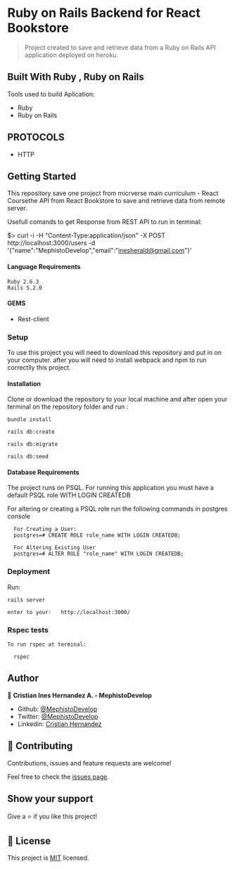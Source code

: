 # Ruby on Rails Backend for React Bookstore

> Project created to save and retrieve data from a Ruby on  Rails API application deployed on heroku.

## Built With Ruby , Ruby on Rails

Tools used to build Aplication:

- Ruby
- Ruby on Rails
 
## PROTOCOLS

- HTTP

## Getting Started

This repository save one project from micrverse main curriculum - React Coursethe API from React Bookstore to save and retrieve data from remote server.


Usefull comands to get Response from REST API to run in terminal:

 $> curl -i -H "Content-Type:application/json" -X POST http://localhost:3000/users -d '{"name":"MephistoDevelop","email":"inesherald@gmail.com"}'
 
 
#### Language Requirements

    Ruby 2.6.3
    Rails 5.2.0

#### GEMS

- Rest-client

### Setup

To use this project you will need to download this repository and put in on your computer.
after you will need to install webpack and npm to run correctlly this project.

#### Installation

Clone or download the repository to your local machine and after open your terminal on the repository folder and run :

    bundle install

    rails db:create

    rails db:migrate

    rails db:seed
    
    
#### Database Requirements

The project runs on PSQL. For running this application you must have a default PSQL role WITH LOGIN CREATEDB

For altering or creating a PSQL role run the following commands in postgres console

      For Creating a User:
      postgres=# CREATE ROLE role_name WITH LOGIN CREATEDB;

      For Altering Existing User
      postgres=# ALTER ROLE "role_name" WITH LOGIN CREATEDB;
      

### Deployment


Run:

    rails server

    enter to your:   http://localhost:3000/

### Rspec tests

    To run rspec at terminal:

      rspec

## Author

👤 **Cristian Ines Hernandez A. - MephistoDevelop**

- Github: [@MephistoDevelop](https://github.com/MephistoDevelop)
- Twitter: [@MephistoDevelop](https://twitter.com/MephistoDevelop)
- Linkedin: [Cristian Hernandez](https://www.linkedin.com/in/cristian-hernandez1992/)

## 🤝 Contributing

Contributions, issues and feature requests are welcome!

Feel free to check the [issues page](issues/).

## Show your support

Give a ⭐️ if you like this project!

## 📝 License

This project is [MIT](lic.url) licensed.
